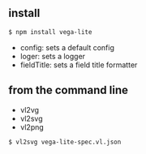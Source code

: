 
## install

```sh
$ npm install vega-lite
```

* config: sets a default config
* loger: sets a logger
* fieldTitle: sets a field title formatter


## from the command line

* vl2vg
* vl2svg
* vl2png

```sh
$ vl2svg vega-lite-spec.vl.json
```
